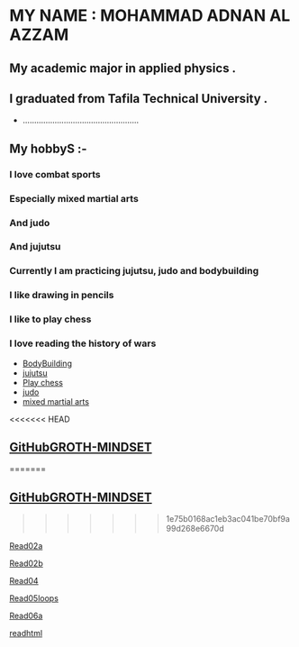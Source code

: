 #  MY NAME : MOHAMMAD ADNAN AL AZZAM 

## My academic major in applied physics .
## I graduated from Tafila Technical University .
+ ...................................................
## My hobbyS :-

### I love combat sports
### Especially mixed martial arts
### And judo
### And jujutsu
### Currently I am practicing jujutsu, judo and bodybuilding
### I like drawing in pencils
### I like to play chess
### I love reading the history of wars


 * [BodyBuilding](https://www.menshealth.com/uk/building-muscle/a759236/complete-guide-to-bodybuilding/)
 * [jujutsu](https://www.youtube.com/watch?v=VUi06B8kP8U)
 * [Play chess](https://www.chess.com/play/online) 
 * [judo](https://www.youtube.com/watch?v=Zy7bRVk5hP0)
 * [mixed martial arts](https://www.youtube.com/watch?v=LWE79K2Ii-s)


<<<<<<< HEAD
## [GitHubGROTH-MINDSET](https://mohammad-adnan-alazzam.github.io/reading-notes/read1)
=======
## [GitHubGROTH-MINDSET](https://mohammad-adnan-alazzam.github.io/reading-notes/read1)
>>>>>>> 1e75b0168ac1eb3ac041be70bf9a99d268e6670d


[Read02a](https://mohammad-adnan-alazzam.github.io/reading-notes/Read02a)

[Read02b](https://mohammad-adnan-alazzam.github.io/reading-notes/Read02b)

[Read04](https://mohammad-adnan-alazzam.github.io/reading-notes/Read04)

[Read05loops](https://mohammad-adnan-alazzam.github.io/reading-notes/Read05loops)

[Read06a](https://mohammad-adnan-alazzam.github.io/reading-notes/Read06a)

[readhtml](https://mohammad-adnan-alazzam.github.io/reading-notes/readhtml)

